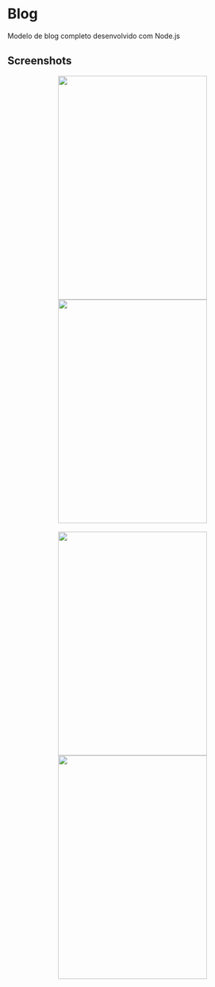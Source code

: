 # Blog


<p>Modelo de blog completo desenvolvido com Node.js <p>


## Screenshots
<div align="center" >
<img width="300px" height="450px" src="https://user-images.githubusercontent.com/63758491/127549715-33daea92-e894-4420-beda-1a187b792080.PNG"/>
<img width="300px" height="450px" src="https://user-images.githubusercontent.com/63758491/127549720-8586e17e-1305-486b-a269-4a0bfa5c3382.PNG"/>
</div>
<br>
<div align="center" >
<img width="300px" height="450px" src="https://user-images.githubusercontent.com/63758491/127549733-13de5dcb-6cf4-4c13-8f9f-30973856f454.PNG"/>
<img width="300px" height="450px" src="https://user-images.githubusercontent.com/63758491/127549742-191cd587-1337-40ef-962d-1df5dc4060da.PNG"/>
</div>
